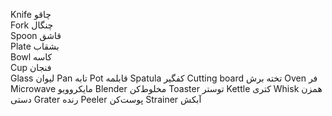 
Knife
چاقو
<br>
Fork
چنگال
<br>
Spoon
قاشق
<br>
Plate
بشقاب
<br>
Bowl
کاسه
<br>
Cup
فنجان
<br>
Glass
لیوان
Pan
تابه
Pot
قابلمه
Spatula
کفگیر
Cutting board
تخته برش
Oven
فر
Microwave
مایکروویو
Blender
مخلوط‌کن
Toaster
توستر
Kettle
کتری
Whisk
همزن دستی
Grater
رنده
Peeler
پوست‌کن
Strainer
آبکش

